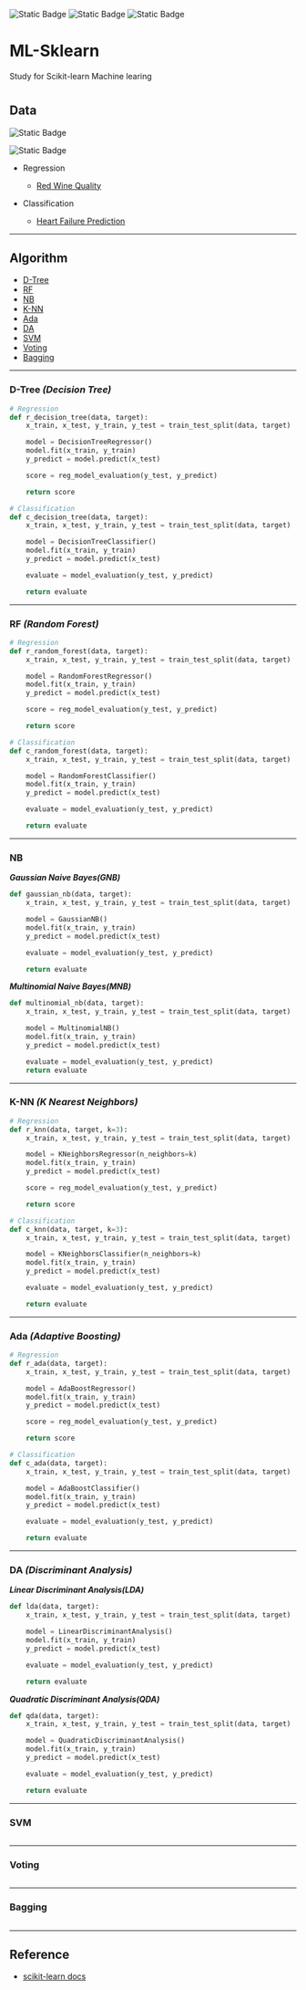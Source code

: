 ![Static Badge](https://img.shields.io/badge/python3-3.11.5-%233776AB?style=plastic&logo=python&logoColor=white)
![Static Badge](https://img.shields.io/badge/sklearn-1.3.2-%23F7931E?style=plastic&logo=scikitlearn&logoColor=white)
![Static Badge](https://img.shields.io/badge/pandas-2.1.2-%23150458?style=plastic&logo=scikitlearn&logoColor=white)

# ML-Sklearn

Study for Scikit-learn Machine learing

#

## Data

![Static Badge](https://img.shields.io/badge/kaggle-Red%20Wine%20Quality-%2320BEFF?style=social&logoColor=white&labelColor=%2320BEFF)

![Static Badge](https://img.shields.io/badge/kaggle-Heart%20Failure%20Prediction-%2320BEFF?style=social&logoColor=white&labelColor=%2320BEFF)

- Regression

  - <a href='https://www.kaggle.com/datasets/uciml/red-wine-quality-cortez-et-al-2009'>Red Wine Quality</a>

- Classification

  - <a href='https://www.kaggle.com/datasets/fedesoriano/heart-failure-prediction'>Heart Failure Prediction</a>

<hr>

## Algorithm

- [D-Tree](#dtree)
- [RF](#rf)
- [NB](#nb)
- [K-NN](#knn)
- [Ada](#ada)
- [DA](#da)
- [SVM](#svm)
- [Voting](#voting)
- [Bagging](#bagging)

<hr>

<a name='dtree'></a>

### D-Tree **_(Decision Tree)_**

```python
# Regression
def r_decision_tree(data, target):
    x_train, x_test, y_train, y_test = train_test_split(data, target)

    model = DecisionTreeRegressor()
    model.fit(x_train, y_train)
    y_predict = model.predict(x_test)

    score = reg_model_evaluation(y_test, y_predict)

    return score
```

```python
# Classification
def c_decision_tree(data, target):
    x_train, x_test, y_train, y_test = train_test_split(data, target)

    model = DecisionTreeClassifier()
    model.fit(x_train, y_train)
    y_predict = model.predict(x_test)

    evaluate = model_evaluation(y_test, y_predict)

    return evaluate
```

<hr>
<a name='rf'></a>

### RF **_(Random Forest)_**

```python
# Regression
def r_random_forest(data, target):
    x_train, x_test, y_train, y_test = train_test_split(data, target)

    model = RandomForestRegressor()
    model.fit(x_train, y_train)
    y_predict = model.predict(x_test)

    score = reg_model_evaluation(y_test, y_predict)

    return score
```

```python
# Classification
def c_random_forest(data, target):
    x_train, x_test, y_train, y_test = train_test_split(data, target)

    model = RandomForestClassifier()
    model.fit(x_train, y_train)
    y_predict = model.predict(x_test)

    evaluate = model_evaluation(y_test, y_predict)

    return evaluate
```

<hr>

<a name='nb'></a>

### NB

**_Gaussian Naive Bayes(GNB)_**

```python
def gaussian_nb(data, target):
    x_train, x_test, y_train, y_test = train_test_split(data, target)

    model = GaussianNB()
    model.fit(x_train, y_train)
    y_predict = model.predict(x_test)

    evaluate = model_evaluation(y_test, y_predict)

    return evaluate

```

**_Multinomial Naive Bayes(MNB)_**

```python
def multinomial_nb(data, target):
    x_train, x_test, y_train, y_test = train_test_split(data, target)

    model = MultinomialNB()
    model.fit(x_train, y_train)
    y_predict = model.predict(x_test)

    evaluate = model_evaluation(y_test, y_predict)
    return evaluate
```

<hr>

<a name='knn'></a>

### K-NN **_(K Nearest Neighbors)_**

```python
# Regression
def r_knn(data, target, k=3):
    x_train, x_test, y_train, y_test = train_test_split(data, target)

    model = KNeighborsRegressor(n_neighbors=k)
    model.fit(x_train, y_train)
    y_predict = model.predict(x_test)

    score = reg_model_evaluation(y_test, y_predict)

    return score
```

```python
# Classification
def c_knn(data, target, k=3):
    x_train, x_test, y_train, y_test = train_test_split(data, target)

    model = KNeighborsClassifier(n_neighbors=k)
    model.fit(x_train, y_train)
    y_predict = model.predict(x_test)

    evaluate = model_evaluation(y_test, y_predict)

    return evaluate
```

<hr>

<a name='ada'></a>

### Ada **_(Adaptive Boosting)_**

```python
# Regression
def r_ada(data, target):
    x_train, x_test, y_train, y_test = train_test_split(data, target)

    model = AdaBoostRegressor()
    model.fit(x_train, y_train)
    y_predict = model.predict(x_test)

    score = reg_model_evaluation(y_test, y_predict)

    return score
```

```python
# Classification
def c_ada(data, target):
    x_train, x_test, y_train, y_test = train_test_split(data, target)

    model = AdaBoostClassifier()
    model.fit(x_train, y_train)
    y_predict = model.predict(x_test)

    evaluate = model_evaluation(y_test, y_predict)

    return evaluate
```

<hr>

<a name='da'></a>

### DA **_(Discriminant Analysis)_**

**_Linear Discriminant Analysis(LDA)_**

```python
def lda(data, target):
    x_train, x_test, y_train, y_test = train_test_split(data, target)

    model = LinearDiscriminantAnalysis()
    model.fit(x_train, y_train)
    y_predict = model.predict(x_test)

    evaluate = model_evaluation(y_test, y_predict)

    return evaluate
```

**_Quadratic Discriminant Analysis(QDA)_**

```python
def qda(data, target):
    x_train, x_test, y_train, y_test = train_test_split(data, target)

    model = QuadraticDiscriminantAnalysis()
    model.fit(x_train, y_train)
    y_predict = model.predict(x_test)

    evaluate = model_evaluation(y_test, y_predict)

    return evaluate
```

<hr>

<a name='svm'></a>

### SVM

```bash

```

<hr>

<a name='voting'></a>

### Voting

```bash

```

<hr>

<a name='bagging'></a>

### Bagging

```bash

```

<hr>

## Reference

- <a href='https://scikit-learn.org/stable/user_guide.html'>scikit-learn docs</a>

